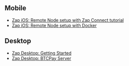 ## Mobile
- [Zap iOS: Remote Node setup with Zap Connect tutorial](https://ln-zap.github.io/zap-tutorials/iOS-remote-node-setup)
- [Zap iOS: Remote Node setup with Docker](https://ln-zap.github.io/zap-tutorials/iOS-remote-node-setup-docker)

## Desktop
- [Zap Desktop: Getting Started](https://ln-zap.github.io/zap-tutorials/zap-desktop-getting-started)
- [Zap Desktop: BTCPay Server](https://ln-zap.github.io/zap-tutorials/zap-desktop-btcpay-server)

